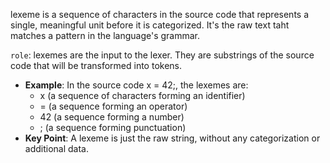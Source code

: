lexeme is a sequence of characters in the source code that represents a single, meaningful unit before it is categorized. It's the raw text taht matches a pattern in the language's grammar.

`role`: lexemes are the input to the lexer. They are substrings of the source code that will be transformed into tokens.
- **Example**: In the source code x = 42;, the lexemes are:
    - x (a sequence of characters forming an identifier)
    - = (a sequence forming an operator)
    - 42 (a sequence forming a number)
    - ; (a sequence forming punctuation)
- **Key Point**: A lexeme is just the raw string, without any categorization or additional data.
